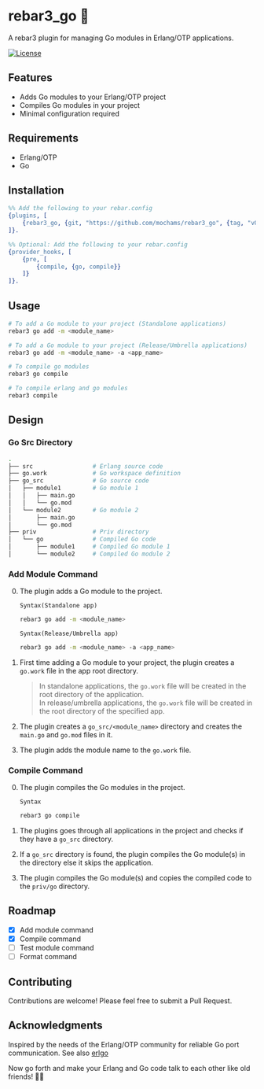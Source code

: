 # rebar3_go 🚀

A rebar3 plugin for managing Go modules in Erlang/OTP applications.

[![License](https://img.shields.io/github/license/mochams/rebar3_go)](https://github.com/mochams/rebar3_go)

## Features

- Adds Go modules to your Erlang/OTP project
- Compiles Go modules in your project
- Minimal configuration required

## Requirements

- Erlang/OTP
- Go

## Installation

```erlang
%% Add the following to your rebar.config
{plugins, [
    {rebar3_go, {git, "https://github.com/mochams/rebar3_go", {tag, "v0.1.0"}}}
]}.

%% Optional: Add the following to your rebar.config
{provider_hooks, [
    {pre, [
        {compile, {go, compile}}
    ]}
]}.
```

## Usage

```bash
# To add a Go module to your project (Standalone applications)
rebar3 go add -m <module_name>

# To add a Go module to your project (Release/Umbrella applications)
rebar3 go add -m <module_name> -a <app_name>

# To compile go modules
rebar3 go compile

# To compile erlang and go modules
rebar3 compile
```

## Design

### Go Src Directory

```bash
.
├── src                 # Erlang source code    
├── go.work             # Go workspace definition
├── go_src              # Go source code
│   ├── module1         # Go module 1
│   │   ├── main.go
│   │   └── go.mod
│   └── module2         # Go module 2
│       ├── main.go
│       └── go.mod
├── priv                # Priv directory
│   └── go              # Compiled Go code
│       ├── module1     # Compiled Go module 1
│       └── module2     # Compiled Go module 2
```

### Add Module Command

0. The plugin adds a Go module to the project.

    `Syntax(Standalone app)`

    ```bash
    rebar3 go add -m <module_name>
    ```

    `Syntax(Release/Umbrella app)`

    ```bash
    rebar3 go add -m <module_name> -a <app_name>
    ```

1. First time adding a Go module to your project, the plugin creates a `go.work` file in the app root directory.

    > In standalone applications, the `go.work` file will be created in the root directory of the application.  
    > In release/umbrella applications, the `go.work` file will be created in the root directory of the specified app.

2. The plugin creates a `go_src/<module_name>` directory and creates the `main.go` and `go.mod` files in it.

3. The plugin adds the module name to the `go.work` file.

### Compile Command

0. The plugin compiles the Go modules in the project.

    `Syntax`

    ```bash
    rebar3 go compile
    ```

1. The plugins goes through all applications in the project and checks if they have a `go_src` directory.

2. If a `go_src` directory is found, the plugin compiles the Go module(s) in the directory else it skips the application.

3. The plugin compiles the Go module(s) and copies the compiled code to the `priv/go` directory.

## Roadmap

- [x] Add module command
- [x] Compile command
- [ ] Test module command
- [ ] Format command

## Contributing

Contributions are welcome! Please feel free to submit a Pull Request.

## Acknowledgments

Inspired by the needs of the Erlang/OTP community for reliable Go port communication. See also [erlgo](https://github.com/mochams/erlgo)

Now go forth and make your Erlang and Go code talk to each other like old friends! 🚀✨
